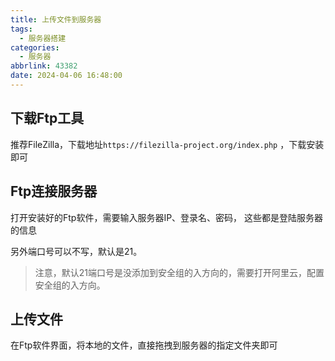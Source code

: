 ```yaml
---
title: 上传文件到服务器
tags:
  - 服务器搭建
categories:
  - 服务器
abbrlink: 43382
date: 2024-04-06 16:48:00
---
```


## 下载Ftp工具
推荐FileZilla，下载地址`https://filezilla-project.org/index.php` ，下载安装即可

## Ftp连接服务器
打开安装好的Ftp软件，需要输入服务器IP、登录名、密码， 这些都是登陆服务器的信息

另外端口号可以不写，默认是21。

> 注意，默认21端口号是没添加到安全组的入方向的，需要打开阿里云，配置安全组的入方向。

## 上传文件
在Ftp软件界面，将本地的文件，直接拖拽到服务器的指定文件夹即可

